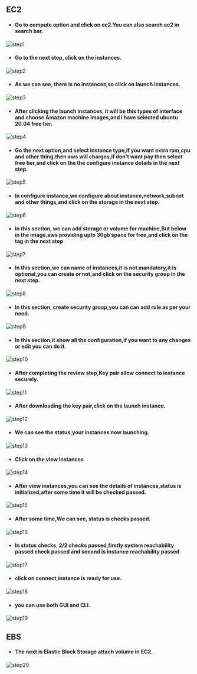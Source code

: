 ## EC2
- #### Go to compute option and click on ec2.You can also search ec2 in search bar.
![step1](https://user-images.githubusercontent.com/103019032/169222536-e3b20c26-de43-4751-880c-e3a19bd6dfee.png)
- #### Go to the next step, click on the instances.
![step2](https://user-images.githubusercontent.com/103019032/169223518-baa30fef-b7d7-4486-918f-2f3b93404e2d.png)
- #### As we can see, there is no instances,so click on launch instances.
![step3](https://user-images.githubusercontent.com/103019032/169224226-fd930a30-0353-441d-bea9-19f6aa126b10.png)
- #### After clicking the launch instances, it will be this types of interface and choose Amazon machine images,and i have selected ubuntu 20.04 free tier.
![step4](https://user-images.githubusercontent.com/103019032/169224912-38e6d80f-9487-497e-8510-e0a47d6560df.png)
- #### Go the next option,and select instance type,if you want extra ram,cpu and other thing,then aws will charges,if don't want pay then select free tier,and click on the the configure instance details in the next step.
![step5](https://user-images.githubusercontent.com/103019032/169226677-10e9f20e-db0c-4ecc-867c-cab8e17070bb.png)
- #### In configure instance,we configure about instance,network,subnet and other things,and click on the storage in the next step.
![step6](https://user-images.githubusercontent.com/103019032/169231131-768dbe59-c138-4a1f-8285-34f20e1f6337.png)
- #### In this section, we can add storage or volume for machine,But below in the image,aws providing upto 30gb space for free,and click on the tag in the next step
![step7](https://user-images.githubusercontent.com/103019032/169232870-70e06e5c-5064-4497-99c5-aa3aed825bf3.png)
- #### In this section,we can name of instances,it is not mandatory,it is optional,you can create or not,and click on the security group in the next step.
![step8](https://user-images.githubusercontent.com/103019032/169259905-0fa66db3-1744-4fad-b028-b8468659c7c4.png)
- #### In this section, create security group,you can can add rule as per your need.
![step9](https://user-images.githubusercontent.com/103019032/169262625-576101c8-fdbb-4ce9-939d-992fec4c8fcc.png)
- #### In this section,it show all the configuration,if you want to any changes or edit you can do it.
![step10](https://user-images.githubusercontent.com/103019032/169264245-56ca840b-d11d-420d-bdea-818fa23a75fe.PNG)
- #### After completing the review step,Key pair allow connect to instance securely.
![step11](https://user-images.githubusercontent.com/103019032/169264772-b7ee1cf1-649d-46a0-a026-fec6e35f9fbe.PNG)
- #### After downloading the key pair,click on the launch instance.
![step12](https://user-images.githubusercontent.com/103019032/169265768-12a5410e-7bf7-48f7-a64e-8dad07617fdf.png)
- #### We can see the status,your instances now launching.
![step13](https://user-images.githubusercontent.com/103019032/169266044-0d6abc94-9220-402c-a24c-0e7cca5f7292.PNG)
- #### Click on the view instances
![step14](https://user-images.githubusercontent.com/103019032/169266618-d645cfb2-d016-4569-b5cb-09374d48cba9.png)
- #### After view instances,you can see the details of instances,status is initialized,after some time it will be checked passed.
![step15](https://user-images.githubusercontent.com/103019032/169267145-bd9ceed1-aa2b-4b73-9ea6-c729a098be87.png)
- #### After some time,We can see, status is checks passed.
![step16](https://user-images.githubusercontent.com/103019032/169267856-972b4b74-6453-4817-a8af-d5c03241264c.png)
- #### In status checks, 2/2 checks passed,firstly system reachability passed check passed and second is instance reachability passed
![step17](https://user-images.githubusercontent.com/103019032/169281921-f8ec7531-369b-47c1-a2f2-0fe9b6b11f24.png)
- #### click on connect,instance is ready for use.
![step18](https://user-images.githubusercontent.com/103019032/169282777-2ed4f36f-f2bd-40f5-9cda-d94149315746.png)
- #### you can use both GUI and CLI.
![step19](https://user-images.githubusercontent.com/103019032/169283045-6e87d3ca-10f3-49ab-9cc2-0c44271bdd26.PNG)
## EBS
- #### The next is Elastic Block Storage attach volume in EC2.
![step20](https://user-images.githubusercontent.com/103019032/169283827-b192ceb9-fbb8-48f6-8fb0-1bfd941953ce.png)





